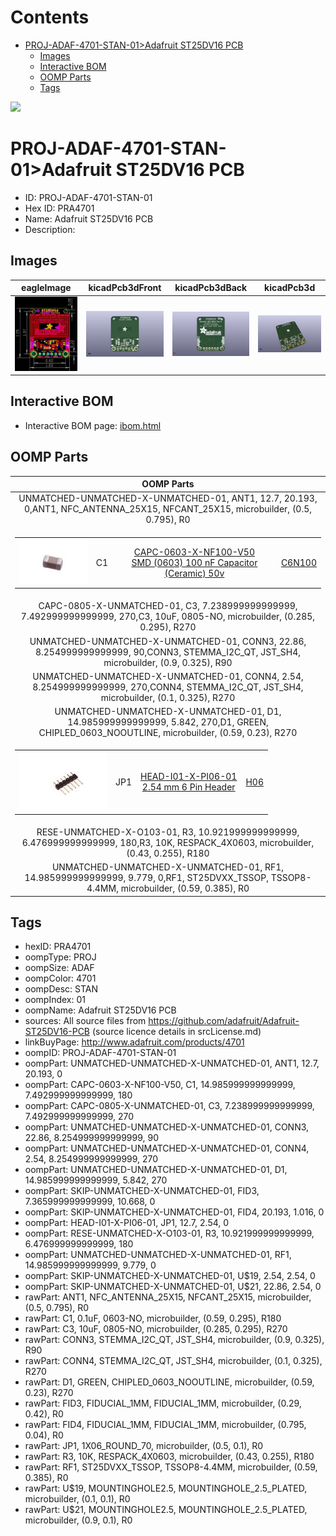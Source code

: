 



Contents
========

* [PROJ-ADAF-4701-STAN-01>Adafruit ST25DV16 PCB](#proj-adaf-4701-stan-01adafruit-st25dv16-pcb)
	* [Images](#images)
	* [Interactive BOM](#interactive-bom)
	* [OOMP Parts](#oomp-parts)
	* [Tags](#tags)
  
![][im]
# PROJ-ADAF-4701-STAN-01>Adafruit ST25DV16 PCB

- ID: PROJ-ADAF-4701-STAN-01
- Hex ID: PRA4701
- Name: Adafruit ST25DV16 PCB
- Description: 

## Images
  
  

|eagleImage|kicadPcb3dFront|kicadPcb3dBack|kicadPcb3d|
| :---: | :---: | :---: | :---: |
|[![eagleImage](eagleImage_140.png)](eagleImage_600.png)|[![kicadPcb3dFront](kicadPcb3dFront_140.png)](kicadPcb3dFront_600.png)|[![kicadPcb3dBack](kicadPcb3dBack_140.png)](kicadPcb3dBack_600.png)|[![kicadPcb3d](kicadPcb3d_140.png)](kicadPcb3d_600.png)|

## Interactive BOM

- Interactive BOM page: [ibom.html](kicad/bom/ibom.html)

## OOMP Parts
  

|OOMP Parts|
| :---: |
|UNMATCHED-UNMATCHED-X-UNMATCHED-01, ANT1, 12.7, 20.193, 0,ANT1, NFC_ANTENNA_25X15, NFCANT_25X15, microbuilder, (0.5, 0.795), R0|
|<table><tr><td>![CAPC-0603-X-NF100-V50](https://raw.githubusercontent.com/oomlout/oomlout_OOMP_parts/main/CAPC-0603-X-NF100-V50/image_140.jpg)</td><td> C1</td><td>[CAPC-0603-X-NF100-V50<br>SMD (0603) 100 nF Capacitor (Ceramic) 50v](https://github.com/oomlout/oomlout_OOMP_parts/tree/main/CAPC-0603-X-NF100-V50/)</td><td>[C6N100](https://github.com/oomlout/oomlout_OOMP_parts/tree/main/CAPC-0603-X-NF100-V50/)</td></tr></table>|
|CAPC-0805-X-UNMATCHED-01, C3, 7.238999999999999, 7.492999999999999, 270,C3, 10uF, 0805-NO, microbuilder, (0.285, 0.295), R270|
|UNMATCHED-UNMATCHED-X-UNMATCHED-01, CONN3, 22.86, 8.254999999999999, 90,CONN3, STEMMA_I2C_QT, JST_SH4, microbuilder, (0.9, 0.325), R90|
|UNMATCHED-UNMATCHED-X-UNMATCHED-01, CONN4, 2.54, 8.254999999999999, 270,CONN4, STEMMA_I2C_QT, JST_SH4, microbuilder, (0.1, 0.325), R270|
|UNMATCHED-UNMATCHED-X-UNMATCHED-01, D1, 14.985999999999999, 5.842, 270,D1, GREEN, CHIPLED_0603_NOOUTLINE, microbuilder, (0.59, 0.23), R270|
|<table><tr><td>![HEAD-I01-X-PI06-01](https://raw.githubusercontent.com/oomlout/oomlout_OOMP_parts/main/HEAD-I01-X-PI06-01/image_140.jpg)</td><td> JP1</td><td>[HEAD-I01-X-PI06-01<br>2.54 mm 6 Pin Header](https://github.com/oomlout/oomlout_OOMP_parts/tree/main/HEAD-I01-X-PI06-01/)</td><td>[H06](https://github.com/oomlout/oomlout_OOMP_parts/tree/main/HEAD-I01-X-PI06-01/)</td></tr></table>|
|RESE-UNMATCHED-X-O103-01, R3, 10.921999999999999, 6.476999999999999, 180,R3, 10K, RESPACK_4X0603, microbuilder, (0.43, 0.255), R180|
|UNMATCHED-UNMATCHED-X-UNMATCHED-01, RF1, 14.985999999999999, 9.779, 0,RF1, ST25DVXX_TSSOP, TSSOP8-4.4MM, microbuilder, (0.59, 0.385), R0|

## Tags

- hexID: PRA4701
- oompType: PROJ
- oompSize: ADAF
- oompColor: 4701
- oompDesc: STAN
- oompIndex: 01
- oompName: Adafruit ST25DV16 PCB
- sources: All source files from https://github.com/adafruit/Adafruit-ST25DV16-PCB (source licence details in srcLicense.md)
- linkBuyPage: http://www.adafruit.com/products/4701
- oompID: PROJ-ADAF-4701-STAN-01
- oompPart: UNMATCHED-UNMATCHED-X-UNMATCHED-01, ANT1, 12.7, 20.193, 0
- oompPart: CAPC-0603-X-NF100-V50, C1, 14.985999999999999, 7.492999999999999, 180
- oompPart: CAPC-0805-X-UNMATCHED-01, C3, 7.238999999999999, 7.492999999999999, 270
- oompPart: UNMATCHED-UNMATCHED-X-UNMATCHED-01, CONN3, 22.86, 8.254999999999999, 90
- oompPart: UNMATCHED-UNMATCHED-X-UNMATCHED-01, CONN4, 2.54, 8.254999999999999, 270
- oompPart: UNMATCHED-UNMATCHED-X-UNMATCHED-01, D1, 14.985999999999999, 5.842, 270
- oompPart: SKIP-UNMATCHED-X-UNMATCHED-01, FID3, 7.365999999999999, 10.668, 0
- oompPart: SKIP-UNMATCHED-X-UNMATCHED-01, FID4, 20.193, 1.016, 0
- oompPart: HEAD-I01-X-PI06-01, JP1, 12.7, 2.54, 0
- oompPart: RESE-UNMATCHED-X-O103-01, R3, 10.921999999999999, 6.476999999999999, 180
- oompPart: UNMATCHED-UNMATCHED-X-UNMATCHED-01, RF1, 14.985999999999999, 9.779, 0
- oompPart: SKIP-UNMATCHED-X-UNMATCHED-01, U$19, 2.54, 2.54, 0
- oompPart: SKIP-UNMATCHED-X-UNMATCHED-01, U$21, 22.86, 2.54, 0
- rawPart: ANT1, NFC_ANTENNA_25X15, NFCANT_25X15, microbuilder, (0.5, 0.795), R0
- rawPart: C1, 0.1uF, 0603-NO, microbuilder, (0.59, 0.295), R180
- rawPart: C3, 10uF, 0805-NO, microbuilder, (0.285, 0.295), R270
- rawPart: CONN3, STEMMA_I2C_QT, JST_SH4, microbuilder, (0.9, 0.325), R90
- rawPart: CONN4, STEMMA_I2C_QT, JST_SH4, microbuilder, (0.1, 0.325), R270
- rawPart: D1, GREEN, CHIPLED_0603_NOOUTLINE, microbuilder, (0.59, 0.23), R270
- rawPart: FID3, FIDUCIAL_1MM, FIDUCIAL_1MM, microbuilder, (0.29, 0.42), R0
- rawPart: FID4, FIDUCIAL_1MM, FIDUCIAL_1MM, microbuilder, (0.795, 0.04), R0
- rawPart: JP1, 1X06_ROUND_70, microbuilder, (0.5, 0.1), R0
- rawPart: R3, 10K, RESPACK_4X0603, microbuilder, (0.43, 0.255), R180
- rawPart: RF1, ST25DVXX_TSSOP, TSSOP8-4.4MM, microbuilder, (0.59, 0.385), R0
- rawPart: U$19, MOUNTINGHOLE2.5, MOUNTINGHOLE_2.5_PLATED, microbuilder, (0.1, 0.1), R0
- rawPart: U$21, MOUNTINGHOLE2.5, MOUNTINGHOLE_2.5_PLATED, microbuilder, (0.9, 0.1), R0



[im]: kicadPcb3d_450.png
